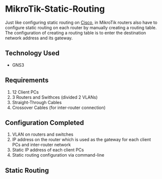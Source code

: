 # MikroTik-Static-Routing
Just like configuring static routing on [Cisco](https://github.com/eightball270/CodingStudio-ComputerNetworkFundamentals?tab=readme-ov-file#static-routing), in MikroTik routers also have to configure static routing on each router by manually creating a routing table. The configuration of creating a routing table is to enter the destination network address and its gateway.

## Technology Used
- GNS3

## Requirements
1. 12 Client PCs
2. 3 Routers and Swithces (divided 2 VLANs)
3. Straight-Through Cables
4. Crossover Cables (for inter-router connection)

## Configuration Completed
1. VLAN on routers and switches
2. IP address on the router which is used as the gateway for each client PCs and inter-router network
3. Static IP address of each client PCs
4. Static routing configuration via command-line

## Static Routing

